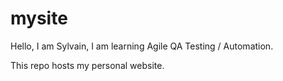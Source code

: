 # mysite
Hello, I am Sylvain, I am learning Agile QA Testing / Automation.

This repo hosts my personal website.
